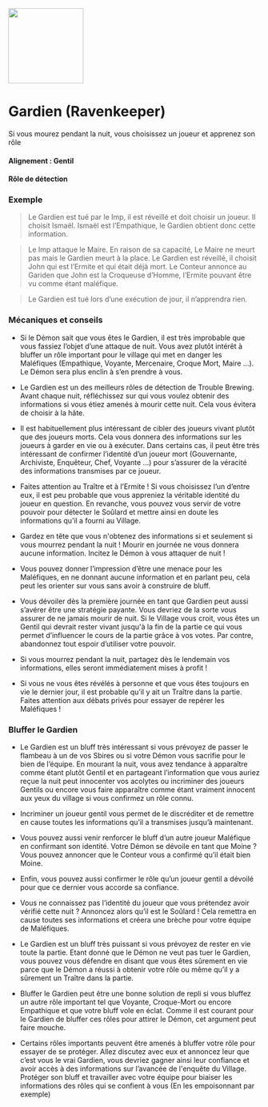<img src="https://github.com/brain-academy/wiki/blob/master/blood-on-the-clocktower/img/ravenkeeper.png?raw=true" height="150"> 

# Gardien (Ravenkeeper)
Si vous mourez pendant la nuit, vous choisissez un joueur et apprenez son rôle

#### Alignement : Gentil
#### Rôle de détection

### Exemple
> Le Gardien est tué par le Imp, il est réveillé et doit choisir un joueur. Il choisit Ismaël. Ismaël est l’Empathique, le Gardien obtient donc cette information.

> Le Imp attaque le Maire. En raison de sa capacité, Le Maire ne meurt pas mais le Gardien meurt à la place. Le Gardien est réveillé, il choisit John qui est l’Ermite et qui était déjà mort. Le Conteur annonce au Gariden que John est la Croqueuse d’Homme, l’Ermite pouvant être vu comme étant maléfique.

> Le Gardien est tué lors d’une exécution de jour, il n’apprendra rien.


### Mécaniques et conseils
- Si le Démon sait que vous êtes le Gardien, il est très improbable que vous fassiez l’objet d’une attaque de nuit. Vous avez plutôt intérêt à bluffer un rôle important pour le village qui met en danger les Maléfiques (Empathique, Voyante, Mercenaire, Croque Mort, Maire …). Le Démon sera plus enclin à s’en prendre à vous. 

- Le Gardien est un des meilleurs rôles de détection de Trouble Brewing. Avant chaque nuit, réfléchissez sur qui vous voulez obtenir des informations si vous étiez amenés à mourir cette nuit. Cela vous évitera de choisir à la hâte.

- Il est habituellement plus intéressant de cibler des joueurs vivant plutôt que des joueurs morts. Cela vous donnera des informations sur les joueurs à garder en vie ou à exécuter. Dans certains cas, il peut être très intéressant de confirmer l’identité d’un joueur mort (Gouvernante, Archiviste, Enquêteur, Chef, Voyante …) pour s’assurer de la véracité des informations transmises par ce joueur.

- Faites attention au Traître et à l’Ermite ! Si vous choisissez l’un d’entre eux, il est peu probable que vous appreniez la véritable identité du joueur en question. En revanche, vous pouvez vous servir de votre pouvoir pour détecter le Soûlard et mettre ainsi en doute les informations qu’il a fourni au Village.

- Gardez en tête que vous n'obtenez des informations si et seulement si vous mourrez pendant la nuit ! Mourir en journée ne vous donnera aucune information. Incitez le Démon à vous attaquer de nuit !

- Vous pouvez donner l’impression d’être une menace pour les Maléfiques, en ne donnant aucune information et en parlant peu, cela peut les orienter sur vous sans avoir à construire de bluff.

- Vous dévoiler dès la première journée en tant que Gardien peut aussi s’avérer être une stratégie payante. Vous devriez de la sorte vous assurer de ne jamais mourir de nuit. Si le Village vous croit, vous êtes un Gentil qui devrait rester vivant jusqu'à la fin de la partie ce qui vous permet d’influencer le cours de la partie grâce à vos votes. Par contre, abandonnez tout espoir d’utiliser votre pouvoir.

- Si vous mourrez pendant la nuit, partagez dès le lendemain vos informations, elles seront immédiatement mises à profit !

- Si vous ne vous êtes révélés à personne et que vous êtes toujours en vie le dernier jour, il est probable qu’il y ait un Traître dans la partie. Faites attention aux débats privés pour essayer de repérer les Maléfiques !


### Bluffer le Gardien
- Le Gardien est un bluff très intéressant si vous prévoyez de passer le flambeau à un de vos Sbires ou si votre Démon vous sacrifie pour le bien de l’équipe. En mourant la nuit, vous avez tendance à apparaître comme étant plutôt Gentil et en partageant l’information que vous auriez reçue  la nuit peut innocenter vos acolytes ou incriminer des joueurs Gentils ou encore vous faire apparaître comme étant vraiment innocent aux yeux du village si vous confirmez un rôle connu.

- Incriminer un joueur gentil vous permet de le discréditer et de remettre en cause toutes les informations qu’il a transmises jusqu’à maintenant.

- Vous pouvez aussi venir renforcer le bluff d’un autre joueur Maléfique en confirmant son identité. Votre Démon se dévoile en tant que Moine ? Vous pouvez annoncer que le Conteur vous a confirmé qu’il était bien Moine.

- Enfin, vous pouvez aussi confirmer le rôle qu’un joueur gentil a dévoilé pour que ce dernier vous accorde sa confiance.

- Vous ne connaissez pas l’identité du joueur que vous prétendez avoir vérifié cette nuit ? Annoncez alors qu’il est le Soûlard ! Cela remettra en cause toutes ses informations et créera une brèche pour votre équipe de Maléfiques.

- Le Gardien est un bluff très puissant si vous prévoyez de rester en vie toute la partie. Etant donné que le Démon ne veut pas tuer le Gardien, vous pouvez vous défendre en disant que vous êtes sûrement en vie parce que le Démon a réussi à obtenir votre rôle ou même qu’il y a sûrement un Traître dans la partie.

- Bluffer le Gardien peut être une bonne solution de repli si vous bluffez un autre rôle important tel que Voyante, Croque-Mort ou encore Empathique et que votre bluff vole en éclat. Comme il est courant pour le Gardien de bluffer ces rôles pour attirer le Démon, cet argument peut faire mouche. 

- Certains rôles importants peuvent être amenés à bluffer votre rôle pour essayer de se protéger. Allez discutez avec eux et annoncez leur que c’est vous le vrai Gardien, vous devriez gagner ainsi leur confiance et avoir accès à des informations sur l’avancée de l'enquête du Village. Protéger son bluff et travailler avec votre équipe pour biaiser les informations des rôles qui se confient à vous (En les empoisonnant par exemple)
